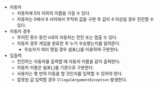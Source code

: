 - 자동차
    - 자동차에 5자 이하의 이름을 가질 수 있다.
    - 자동차는 0에서 9 사이에서 무작위 값을 구한 후 값이 4 이상일 경우 전진할 수 있다.
- 자동차 경주
    - 주어진 횟수 동안 n대의 자동차는 전진 또는 멈출 수 있다.
    - 자동차 경주 게임을 완료한 후 누가 우승했는지를 알려준다.
        - 우승자가 여러 명일 경우 쉼표(,)를 이용하여 구분한다.
- 입출력
    - 전진하는 자동차를 출력할 때 자동차 이름을 같이 출력한다.
    - 자동차 이름은 쉼표(,)를 기준으로 구분한다.
    - 사용자는 몇 번의 이동을 할 것인지를 입력할 수 있어야 한다.
    - 잘못된 값 입력할 경우 `IllegalArgumentException` 발생한다.
